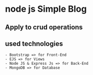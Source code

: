 # node js Simple Blog

## Apply to crud operations

## used technologies

    - Bootstrap => for Front-End
    - EJS => for Views
    - Node JS & Express Js => for Back-End
    - MongoDB => for Database
